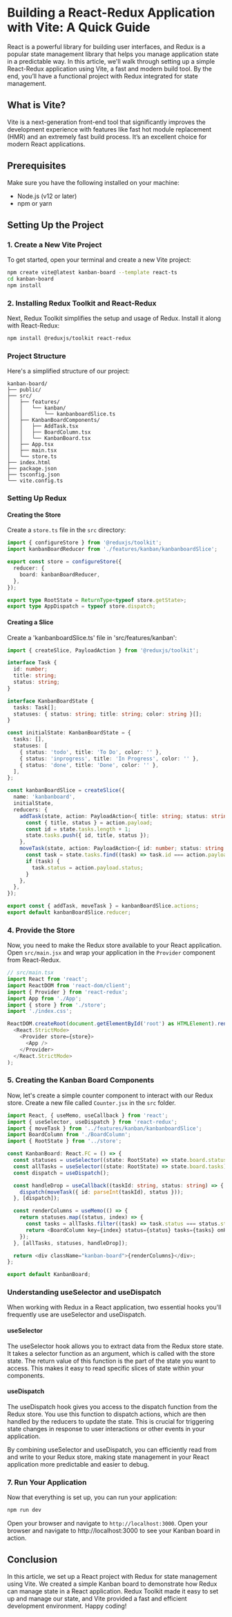 # Building a React-Redux Application with Vite: A Quick Guide

React is a powerful library for building user interfaces, and Redux is a popular state management library that helps you manage application state in a predictable way. In this article, we'll walk through setting up a simple React-Redux application using Vite, a fast and modern build tool. By the end, you’ll have a functional project with Redux integrated for state management.

## What is Vite?

Vite is a next-generation front-end tool that significantly improves the development experience with features like fast hot module replacement (HMR) and an extremely fast build process. It’s an excellent choice for modern React applications.

## Prerequisites

Make sure you have the following installed on your machine:
- Node.js (v12 or later)
- npm or yarn

## Setting Up the Project

### 1. Create a New Vite Project

To get started, open your terminal and create a new Vite project:

```bash
npm create vite@latest kanban-board --template react-ts
cd kanban-board
npm install
```

### 2. Installing Redux Toolkit and React-Redux

Next, Redux Toolkit simplifies the setup and usage of Redux. Install it along with React-Redux:

```bash
npm install @reduxjs/toolkit react-redux
```

### Project Structure

Here's a simplified structure of our project:

```
kanban-board/
├── public/
├── src/
│   ├── features/
│   │   └── kanban/
│   │       └── kanbanboardSlice.ts
│   ├── KanbanBoardComponents/
│   │   ├── AddTask.tsx
│   │   ├── BoardColumn.tsx
│   │   └── KanbanBoard.tsx
│   ├── App.tsx
│   ├── main.tsx
│   └── store.ts
├── index.html
├── package.json
├── tsconfig.json
└── vite.config.ts
```

### Setting Up Redux

#### Creating the Store
Create a `store.ts` file in the `src` directory:

```typescript
import { configureStore } from '@reduxjs/toolkit';
import kanbanBoardReducer from './features/kanban/kanbanboardSlice';

export const store = configureStore({
  reducer: {
    board: kanbanBoardReducer,
  },
});

export type RootState = ReturnType<typeof store.getState>;
export type AppDispatch = typeof store.dispatch;
```
#### Creating a Slice
Create a 'kanbanboardSlice.ts' file in 'src/features/kanban':
```typescript
import { createSlice, PayloadAction } from '@reduxjs/toolkit';

interface Task {
  id: number;
  title: string;
  status: string;
}

interface KanbanBoardState {
  tasks: Task[];
  statuses: { status: string; title: string; color: string }[];
}

const initialState: KanbanBoardState = {
  tasks: [],
  statuses: [
    { status: 'todo', title: 'To Do', color: '' },
    { status: 'inprogress', title: 'In Progress', color: '' },
    { status: 'done', title: 'Done', color: '' },
  ],
};

const kanbanBoardSlice = createSlice({
  name: 'kanbanboard',
  initialState,
  reducers: {
    addTask(state, action: PayloadAction<{ title: string; status: string }>) {
      const { title, status } = action.payload;
      const id = state.tasks.length + 1;
      state.tasks.push({ id, title, status });
    },
    moveTask(state, action: PayloadAction<{ id: number; status: string }>) {
      const task = state.tasks.find((task) => task.id === action.payload.id);
      if (task) {
        task.status = action.payload.status;
      }
    },
  },
});

export const { addTask, moveTask } = kanbanBoardSlice.actions;
export default kanbanBoardSlice.reducer;

```
### 4. Provide the Store

Now, you need to make the Redux store available to your React application. Open `src/main.jsx` and wrap your application in the `Provider` component from React-Redux.

```typescript
// src/main.tsx
import React from 'react';
import ReactDOM from 'react-dom/client';
import { Provider } from 'react-redux';
import App from './App';
import { store } from './store';
import './index.css';

ReactDOM.createRoot(document.getElementById('root') as HTMLElement).render(
  <React.StrictMode>
    <Provider store={store}>
      <App />
    </Provider>
  </React.StrictMode>
);
```

### 5. Creating the Kanban Board Components

Now, let's create a simple counter component to interact with our Redux store. Create a new file called `Counter.jsx` in the `src` folder.

```typescript
import React, { useMemo, useCallback } from 'react';
import { useSelector, useDispatch } from 'react-redux';
import { moveTask } from '../features/kanban/kanbanboardSlice';
import BoardColumn from './BoardColumn';
import { RootState } from '../store';

const KanbanBoard: React.FC = () => {
  const statuses = useSelector((state: RootState) => state.board.statuses);
  const allTasks = useSelector((state: RootState) => state.board.tasks);
  const dispatch = useDispatch();

  const handleDrop = useCallback((taskId: string, status: string) => {
    dispatch(moveTask({ id: parseInt(taskId), status }));
  }, [dispatch]);

  const renderColumns = useMemo(() => {
    return statuses.map((status, index) => {
      const tasks = allTasks.filter((task) => task.status === status.status);
      return <BoardColumn key={index} status={status} tasks={tasks} onHandleDrop={handleDrop} />;
    });
  }, [allTasks, statuses, handleDrop]);

  return <div className="kanban-board">{renderColumns}</div>;
};

export default KanbanBoard;
```

### Understanding useSelector and useDispatch

When working with Redux in a React application, two essential hooks you'll frequently use are useSelector and useDispatch.

#### useSelector
The useSelector hook allows you to extract data from the Redux store state. It takes a selector function as an argument, which is called with the store state. The return value of this function is the part of the state you want to access. This makes it easy to read specific slices of state within your components.

#### useDispatch
The useDispatch hook gives you access to the dispatch function from the Redux store. You use this function to dispatch actions, which are then handled by the reducers to update the state. This is crucial for triggering state changes in response to user interactions or other events in your application.

By combining useSelector and useDispatch, you can efficiently read from and write to your Redux store, making state management in your React application more predictable and easier to debug.

### 7. Run Your Application

Now that everything is set up, you can run your application:

```bash
npm run dev
```

Open your browser and navigate to `http://localhost:3000`. Open your browser and navigate to http://localhost:3000 to see your Kanban board in action.

## Conclusion

In this article, we set up a React project with Redux for state management using Vite. We created a simple Kanban board to demonstrate how Redux can manage state in a React application. Redux Toolkit made it easy to set up and manage our state, and Vite provided a fast and efficient development environment. Happy coding!